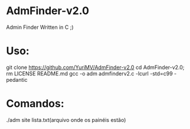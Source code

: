 # AdmFinder-v2.0
Admin Finder Written in C ;)
# Uso: 
  git clone https://github.com/YuriMV/AdmFinder-v2.0
  cd AdmFinder-v2.0; rm LICENSE README.md
  gcc -o adm admfinderv2.c -lcurl -std=c99 -pedantic
  
  
# Comandos: 
 ./adm site lista.txt(arquivo onde os painéis estão)
